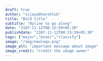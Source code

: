 ```yaml
---
draft: true
author: "vijayabharathib"
title: "Bold title"
subtitle: "Byline to go along"
date: "2107-11-12T08:15:59+05:30"
publishdate: "2107-11-12T08:15:59+05:30"
tags: ["major","minor","classify"]
image: "/img/newlogo.png"
image_alt: "important message about image"
image_credit: "credit the image owner"
---
```


